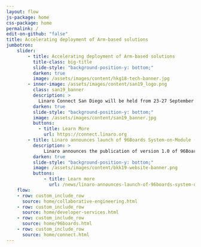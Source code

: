 ```yaml
---
layout: flow
js-package: home
css-package: home
permalink: /
edit-on-github: "false"
title: Accelerating deployment of Arm-based solutions
jumbotron:
    slider:
        - title: Accelerating deployment of Arm-based solutions
          title-class: big-title
          slide-style: "background-position-y: bottom;"
          darken: true
          image: /assets/images/content/hkg18-tech-banner.jpg
        - inner-image: /assets/images/content/san19_logo.png
          class: san19_banner
          description: >
            Linaro Connect San Diego will be held from 23-27 September 2019 at Paradise Point, San Diego, California.
          darken: true
          slide-style: "background-position-y: bottom;"
          image: /assets/images/content/san19_banner.jpg
          buttons:
            - title: Learn More
              url: https://connect.linaro.org
        - title: Linaro announces launch of 96Boards System-on-Module (SOM) Specification
          description: >
              Linaro announces the publication of version 1.0 of 96Boards System-on-Module (SOM) specifications.
          darken: true
          slide-style: "background-position-y: bottom;"
          image: /assets/images/content/bkk19-website-banner.png
          buttons:
              - title: Learn more
                url: /news/linaro-announces-launch-of-96boards-system-on-module-som-specification/
    flow:
    - row: custom_include_row
      source: home/collaborative-engineering.html
    - row: custom_include_row
      source: home/developer-services.html
    - row: custom_include_row
      source: home/96boards.html
    - row: custom_include_row
      source: home/connect.html
---
```

